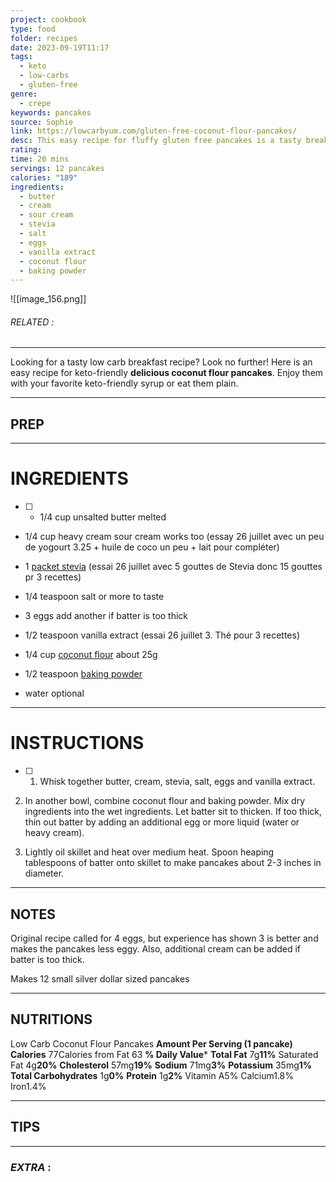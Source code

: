 ```yaml
---
project: cookbook
type: food
folder: recipes
date: 2023-09-19T11:17
tags:
  - keto
  - low-carbs
  - gluten-free
genre:
  - crepe
keywords: pancakes
source: Sophie
link: https://lowcarbyum.com/gluten-free-coconut-flour-pancakes/
desc: This easy recipe for fluffy gluten free pancakes is a tasty breakfast treat. Enjoy these keto pancakes with your favorite low carb syrup or eat them plain.
rating: 
time: 20 mins
servings: 12 pancakes
calories: "189"
ingredients:
  - butter
  - cream
  - sour cream
  - stevia
  - salt
  - eggs
  - vanilla extract
  - coconut flour
  - baking powder
---
```


![[image_156.png]]
###### *RELATED* : 
---
Looking for a tasty low carb breakfast recipe? Look no further! Here is an easy recipe for keto-friendly **delicious coconut flour pancakes**. Enjoy them with your favorite keto-friendly syrup or eat them plain.

---
## PREP



---
# INGREDIENTS

- [ ] - 1/4 cup unsalted butter melted
    
- 1/4 cup heavy cream sour cream works too (essay 26 juillet avec un peu de yogourt 3.25 + huile de coco un peu + lait pour compléter)
    
- 1 [packet stevia](https://www.amazon.com/NuNaturals-NuStevia-Stevia-All-Purpose-Sweetener/dp/B00068PCTK?tag=sugfrelowca0c-20&th=1) (essai 26 juillet avec 5 gouttes de Stevia donc 15 gouttes pr 3 recettes)
    
- 1/4 teaspoon salt or more to taste
    
- 3 eggs add another if batter is too thick
    
- 1/2 teaspoon vanilla extract (essai 26 juillet 3. Thé pour 3 recettes)
    
- 1/4 cup [coconut flour](https://www.amazon.com/Bobs-Red-Mill-Organic-Coconut/dp/B00MFC5JVQ?tag=sugfrelowca0c-20) about 25g
    
- 1/2 teaspoon [baking powder](http://allnaturalideas.com/aluminum-and-grain-free-baking-powder/)
    
- water optional

---
# INSTRUCTIONS

- [ ] 1. Whisk together butter, cream, stevia, salt, eggs and vanilla extract.
    
2. In another bowl, combine coconut flour and baking powder. Mix dry ingredients into the wet ingredients. Let batter sit to thicken. If too thick, thin out batter by adding an additional egg or more liquid (water or heavy cream).
    
3. Lightly oil skillet and heat over medium heat. Spoon heaping tablespoons of batter onto skillet to make pancakes about 2-3 inches in diameter.

---
## NOTES

Original recipe called for 4 eggs, but experience has shown 3 is better and makes the pancakes less eggy. Also, additional cream can be added if batter is too thick.
  
Makes 12 small silver dollar sized pancakes

---
## NUTRITIONS

Low Carb Coconut Flour Pancakes
**Amount Per Serving (1 pancake)**
**Calories** 77Calories from Fat 63
**% Daily Value***
**Total Fat** 7g**11%**
Saturated Fat 4g**20%**
**Cholesterol** 57mg**19%**
**Sodium** 71mg**3%**
**Potassium** 35mg**1%**
**Total Carbohydrates** 1g**0%**
**Protein** 1g**2%**
Vitamin A5%
Calcium1.8%  Iron1.4%

--- 
## TIPS



---
### *EXTRA* :



